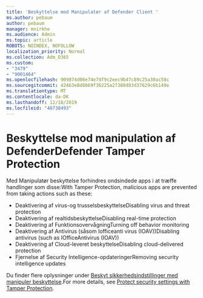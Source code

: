 ```yaml
---
title: 'Beskyttelse mod Manipulatør af Defender Client '
ms.author: pebaum
author: pebaum
manager: mnirkhe
ms.audience: Admin
ms.topic: article
ROBOTS: NOINDEX, NOFOLLOW
localization_priority: Normal
ms.collection: Adm_O365
ms.custom:
- "3479"
- "9001464"
ms.openlocfilehash: 909874d06e74e7df9c2eec9b47c89c25a30ac58c
ms.sourcegitcommit: 42463e8d8869f36225a27388d83d37629c6b149e
ms.translationtype: MT
ms.contentlocale: da-DK
ms.lasthandoff: 12/18/2019
ms.locfileid: "40738493"
---
```

# <a name="defender-tamper-protection"></a><span data-ttu-id="644ae-102">Beskyttelse mod manipulation af Defender</span><span class="sxs-lookup"><span data-stu-id="644ae-102">Defender Tamper Protection</span></span> 

<span data-ttu-id="644ae-103">Med Manipulatør beskyttelse forhindres ondsindede apps i at træffe handlinger som disse:</span><span class="sxs-lookup"><span data-stu-id="644ae-103">With Tamper Protection, malicious apps are prevented from taking actions such as these:</span></span>

- <span data-ttu-id="644ae-104">Deaktivering af virus-og trusselsbeskyttelse</span><span class="sxs-lookup"><span data-stu-id="644ae-104">Disabling virus and threat protection</span></span>
- <span data-ttu-id="644ae-105">Deaktivering af realtidsbeskyttelse</span><span class="sxs-lookup"><span data-stu-id="644ae-105">Disabling real-time protection</span></span>
- <span data-ttu-id="644ae-106">Deaktivering af Funktionsovervågning</span><span class="sxs-lookup"><span data-stu-id="644ae-106">Turning off behavior monitoring</span></span>
- <span data-ttu-id="644ae-107">Deaktivering af Antivirus (såsom Iofficeanti virus (IOAV))</span><span class="sxs-lookup"><span data-stu-id="644ae-107">Disabling antivirus (such as IOfficeAntivirus (IOAV))</span></span>
- <span data-ttu-id="644ae-108">Deaktivering af Cloud-leveret beskyttelse</span><span class="sxs-lookup"><span data-stu-id="644ae-108">Disabling cloud-delivered protection</span></span>
- <span data-ttu-id="644ae-109">Fjernelse af Security Intelligence-opdateringer</span><span class="sxs-lookup"><span data-stu-id="644ae-109">Removing security intelligence updates</span></span>

<span data-ttu-id="644ae-110">Du finder flere oplysninger under [Beskyt sikkerhedsindstillinger med manipuler beskyttelse](https://docs.microsoft.com/windows/security/threat-protection/windows-defender-antivirus/prevent-changes-to-security-settings-with-tamper-protection).</span><span class="sxs-lookup"><span data-stu-id="644ae-110">For more details, see [Protect security settings with Tamper Protection](https://docs.microsoft.com/windows/security/threat-protection/windows-defender-antivirus/prevent-changes-to-security-settings-with-tamper-protection).</span></span>